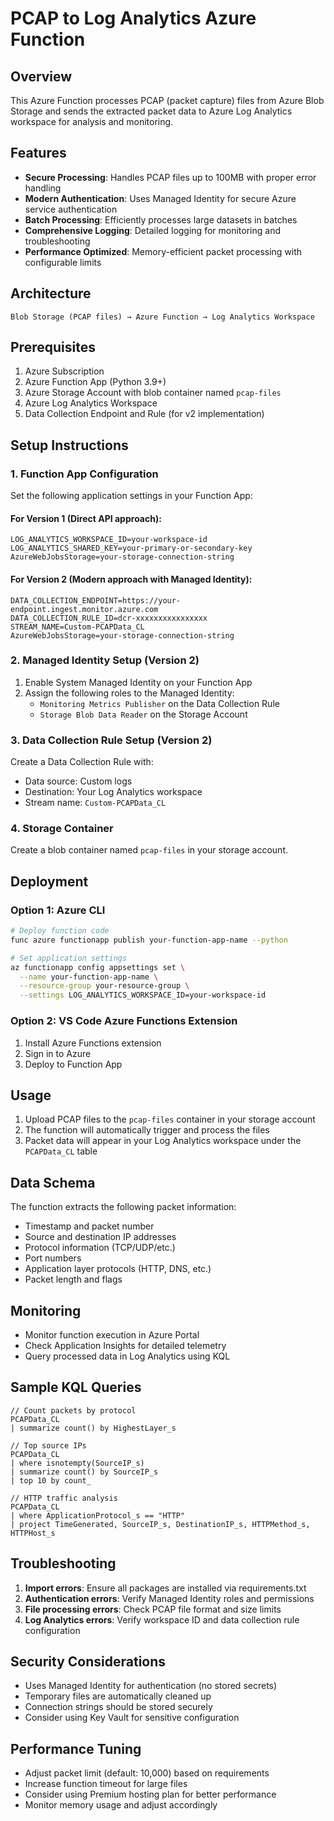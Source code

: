 # PCAP to Log Analytics Azure Function

## Overview
This Azure Function processes PCAP (packet capture) files from Azure Blob Storage and sends the extracted packet data to Azure Log Analytics workspace for analysis and monitoring.

## Features
- **Secure Processing**: Handles PCAP files up to 100MB with proper error handling
- **Modern Authentication**: Uses Managed Identity for secure Azure service authentication
- **Batch Processing**: Efficiently processes large datasets in batches
- **Comprehensive Logging**: Detailed logging for monitoring and troubleshooting
- **Performance Optimized**: Memory-efficient packet processing with configurable limits

## Architecture
```
Blob Storage (PCAP files) → Azure Function → Log Analytics Workspace
```

## Prerequisites
1. Azure Subscription
2. Azure Function App (Python 3.9+)
3. Azure Storage Account with blob container named `pcap-files`
4. Azure Log Analytics Workspace
5. Data Collection Endpoint and Rule (for v2 implementation)

## Setup Instructions

### 1. Function App Configuration
Set the following application settings in your Function App:

#### For Version 1 (Direct API approach):
```
LOG_ANALYTICS_WORKSPACE_ID=your-workspace-id
LOG_ANALYTICS_SHARED_KEY=your-primary-or-secondary-key
AzureWebJobsStorage=your-storage-connection-string
```

#### For Version 2 (Modern approach with Managed Identity):
```
DATA_COLLECTION_ENDPOINT=https://your-endpoint.ingest.monitor.azure.com
DATA_COLLECTION_RULE_ID=dcr-xxxxxxxxxxxxxxxx
STREAM_NAME=Custom-PCAPData_CL
AzureWebJobsStorage=your-storage-connection-string
```

### 2. Managed Identity Setup (Version 2)
1. Enable System Managed Identity on your Function App
2. Assign the following roles to the Managed Identity:
   - `Monitoring Metrics Publisher` on the Data Collection Rule
   - `Storage Blob Data Reader` on the Storage Account

### 3. Data Collection Rule Setup (Version 2)
Create a Data Collection Rule with:
- Data source: Custom logs
- Destination: Your Log Analytics workspace
- Stream name: `Custom-PCAPData_CL`

### 4. Storage Container
Create a blob container named `pcap-files` in your storage account.

## Deployment

### Option 1: Azure CLI
```bash
# Deploy function code
func azure functionapp publish your-function-app-name --python

# Set application settings
az functionapp config appsettings set \
  --name your-function-app-name \
  --resource-group your-resource-group \
  --settings LOG_ANALYTICS_WORKSPACE_ID=your-workspace-id
```

### Option 2: VS Code Azure Functions Extension
1. Install Azure Functions extension
2. Sign in to Azure
3. Deploy to Function App

## Usage
1. Upload PCAP files to the `pcap-files` container in your storage account
2. The function will automatically trigger and process the files
3. Packet data will appear in your Log Analytics workspace under the `PCAPData_CL` table

## Data Schema
The function extracts the following packet information:
- Timestamp and packet number
- Source and destination IP addresses
- Protocol information (TCP/UDP/etc.)
- Port numbers
- Application layer protocols (HTTP, DNS, etc.)
- Packet length and flags

## Monitoring
- Monitor function execution in Azure Portal
- Check Application Insights for detailed telemetry
- Query processed data in Log Analytics using KQL

## Sample KQL Queries
```kusto
// Count packets by protocol
PCAPData_CL
| summarize count() by HighestLayer_s

// Top source IPs
PCAPData_CL
| where isnotempty(SourceIP_s)
| summarize count() by SourceIP_s
| top 10 by count_

// HTTP traffic analysis
PCAPData_CL
| where ApplicationProtocol_s == "HTTP"
| project TimeGenerated, SourceIP_s, DestinationIP_s, HTTPMethod_s, HTTPHost_s
```

## Troubleshooting
1. **Import errors**: Ensure all packages are installed via requirements.txt
2. **Authentication errors**: Verify Managed Identity roles and permissions
3. **File processing errors**: Check PCAP file format and size limits
4. **Log Analytics errors**: Verify workspace ID and data collection rule configuration

## Security Considerations
- Uses Managed Identity for authentication (no stored secrets)
- Temporary files are automatically cleaned up
- Connection strings should be stored securely
- Consider using Key Vault for sensitive configuration

## Performance Tuning
- Adjust packet limit (default: 10,000) based on requirements
- Increase function timeout for large files
- Consider using Premium hosting plan for better performance
- Monitor memory usage and adjust accordingly
